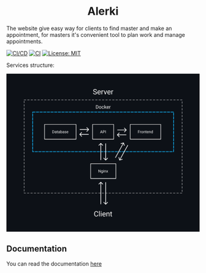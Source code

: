 <p align="center">
  <h1 align="center">Alerki</h1>
</p>

The website give easy way for clients to find master and make an appointment, for masters it's convenient tool to plan work and manage appointments.

[![CI/CD](https://github.com/Sasha-hk/Alerki/actions/workflows/cd.yml/badge.svg?branch=prod)](https://github.com/Sasha-hk/Alerki/actions/workflows/cd.yml)
[![CI](https://github.com/Sasha-hk/Alerki/actions/workflows/ci.yml/badge.svg)](https://github.com/Sasha-hk/Alerki/actions/workflows/ci.yml)
[![License: MIT](https://img.shields.io/badge/License-MIT-yellow.svg)](https://opensource.org/licenses/MIT)

Services structure:
<!-- **Services structure** -->

<p align="center">
  <img src="./docs/images/services-structure.svg">
</p>

## Documentation

You can read the documentation [here](./docs/README.md "Alerki documentation")
